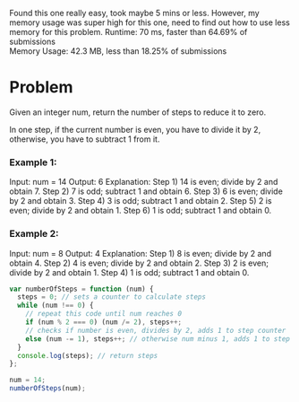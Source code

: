 Found this one really easy, took maybe 5 mins or less.
However, my memory usage was super high for this one, need to find out how to use less memory for this problem.
Runtime: 70 ms, faster than 64.69% of submissions <br />
Memory Usage: 42.3 MB, less than 18.25% of submissions <br />

# Problem

Given an integer num, return the number of steps to reduce it to zero.

In one step, if the current number is even, you have to divide it by 2, otherwise, you have to subtract 1 from it.

### Example 1:

Input: num = 14
Output: 6
Explanation:
Step 1) 14 is even; divide by 2 and obtain 7.
Step 2) 7 is odd; subtract 1 and obtain 6.
Step 3) 6 is even; divide by 2 and obtain 3.
Step 4) 3 is odd; subtract 1 and obtain 2.
Step 5) 2 is even; divide by 2 and obtain 1.
Step 6) 1 is odd; subtract 1 and obtain 0.

### Example 2:

Input: num = 8
Output: 4
Explanation:
Step 1) 8 is even; divide by 2 and obtain 4.
Step 2) 4 is even; divide by 2 and obtain 2.
Step 3) 2 is even; divide by 2 and obtain 1.
Step 4) 1 is odd; subtract 1 and obtain 0.

```javascript
var numberOfSteps = function (num) {
  steps = 0; // sets a counter to calculate steps
  while (num !== 0) {
    // repeat this code until num reaches 0
    if (num % 2 === 0) (num /= 2), steps++;
    // checks if number is even, divides by 2, adds 1 to step counter
    else (num -= 1), steps++; // otherwise num minus 1, adds 1 to step counter
  }
  console.log(steps); // return steps
};

num = 14;
numberOfSteps(num);
```
